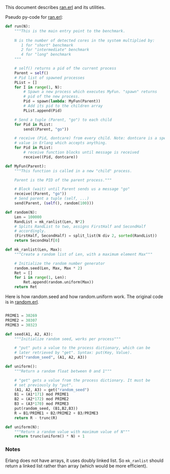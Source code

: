 This document describes [ran.erl] and its utilities.

Pseudo py-code for [ran.erl]:

```python
def run(N):
    """This is the main entry point to the benchmark.
    
    N is the number of detected cores in the system multiplied by:
       1 for "short" benchmark
       2 for "intermediate" benchmark
       4 for "long" benchmark
    """

    # self() returns a pid of the current process
    Parent = self()
    # Pid list of spawned processes
    PList = []
    for I in range(1, N):
        # Spawn a new process which executes MyFun. "spawn" returns
        # pid of the new process.
        Pid = spawn(lambda: MyFun(Parent))
        # Add its pid to the children array
        PList.append(Pid)

    # Send a tuple (Parent, "go") to each child
    for Pid in PList:
        send((Parent, "go"))

    # receive (Pid, dontcare) from every child. Note: dontcare is a special
    # value in Erlang which accepts anything.
    for Pid in PList:
        # receive function blocks until message is received
        receive((Pid, dontcare))

def MyFun(Parent):
    """This function is called in a new "child" process.

    Parent is the PID of the parent process."""

    # Block (wait) until Parent sends us a message "go"
    receive((Parent, "go"))
    # Send parent a tuple (self, ...)
    send(Parent, (self(), random(100)))

def random(N):
	Len = 100000
    RandList = mk_ranlist(Len, N*2)
    # Splits RandList to two, assigns FirstHalf and SecondHalf
    # accordingly.
    (FirstHalf, SecondHalf) = split_list(N div 2, sorted(RandList))
    return SecondHalf[0]

def mk_ranlist(Len, Max):
    """Create a random list of Len, with a maximum element Max"""

    # Initialize the random number generator
    random.seed(Len, Max, Max * 2)
    Ret = []
    for i in range(1, Len):
        Ret.append(random.uniform(Max))
    return Ret

```

Here is how random.seed and how random.uniform work. The original code is in
[random.erl].

```python

PRIME1 = 30269
PRIME2 = 30307
PRIME3 = 30323

def seed(A1, A2, A3):
    """Initialize random seed, works per process"""

    # "put" puts a value to the process dictionary, which can be
    # later retrieved by "get". Syntax: put(Key, Value).
    put("random_seed", (A1, A2, A3))

def uniform():
    """Return a random float between 0 and 1"""

    # "get" gets a value from the process dictionary. It must be
    # set previously by "put".
    (A1, A2, A3) = get("random_seed")
    B1 = (A1*171) mod PRIME1
    B2 = (A2*172) mod PRIME2
    B3 = (A3*170) mod PRIME3
    put(random_seed, (B1,B2,B3))
    R = B1/PRIME1 + B2/PRIME2 + B3/PRIME3
    return R - trunc(R)

def uniform(N):
    """Return a random value with maximum value of N"""
    return trunc(uniform() * N) + 1

```

### Notes

Erlang does not have arrays, it uses doubly linked list. So `mk_ranlist` should
return a linked list rather than array (which would be more efficient).

[random.erl]: https://github.com/erlang/otp/blob/master/lib/stdlib/src/random.erl#L92
[ran.erl]: https://github.com/softlab-ntua/bencherl/blob/master/bench/ran/src/ran.erl#L52
